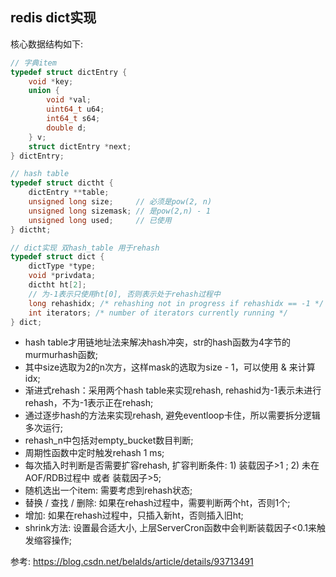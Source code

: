 ## redis dict实现

核心数据结构如下:
``` C++
// 字典item
typedef struct dictEntry {
    void *key;
    union {
        void *val;
        uint64_t u64;
        int64_t s64;
        double d;
    } v;
    struct dictEntry *next;
} dictEntry;

// hash table
typedef struct dictht {
    dictEntry **table;
    unsigned long size;     // 必须是pow(2, n)
    unsigned long sizemask; // 是pow(2,n) - 1
    unsigned long used;     // 已使用
} dictht;

// dict实现 双hash_table 用于rehash
typedef struct dict {
    dictType *type;
    void *privdata;
    dictht ht[2];
    // 为-1表示只使用ht[0], 否则表示处于rehash过程中
    long rehashidx; /* rehashing not in progress if rehashidx == -1 */
    int iterators; /* number of iterators currently running */
} dict;
```

* hash table才用链地址法来解决hash冲突，str的hash函数为4字节的murmurhash函数;
* 其中size选取为2的n次方，这样mask的选取为size - 1，可以使用 & 来计算idx;
* 渐进式rehash：采用两个hash table来实现rehash, rehashid为-1表示未进行rehash，不为-1表示正在rehash;
* 通过逐步hash的方法来实现rehash, 避免eventloop卡住，所以需要拆分逻辑多次运行;
* rehash_n中包括对empty_bucket数目判断;
* 周期性函数中定时触发rehash 1 ms;
* 每次插入时判断是否需要扩容rehash, 扩容判断条件: 1) 装载因子>1 ; 2) 未在AOF/RDB过程中 或者 装载因子>5;
* 随机选出一个item: 需要考虑到rehash状态;
* 替换 / 查找 / 删除: 如果在rehash过程中，需要判断两个ht，否则1个;
* 增加: 如果在rehash过程中，只插入新ht，否则插入旧ht;
* shrink方法: 设置最合适大小, 上层ServerCron函数中会判断装载因子<0.1来触发缩容操作;

参考:
https://blog.csdn.net/belalds/article/details/93713491
